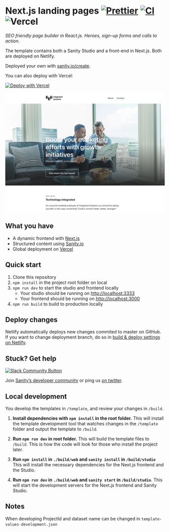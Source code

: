 # Next.js landing pages [![Prettier](https://github.com/sanity-io/sanity-template-nextjs-landing-pages/actions/workflows/prettier.yml/badge.svg?event=push)](https://github.com/sanity-io/sanity-template-nextjs-landing-pages/actions/workflows/prettier.yml) [![CI](https://github.com/sanity-io/sanity-template-nextjs-landing-pages/actions/workflows/ci.yml/badge.svg?event=push)](https://github.com/sanity-io/sanity-template-nextjs-landing-pages/actions/workflows/ci.yml) ![Vercel](https://vercelbadge.vercel.app/api/sanity-io/sanity-template-nextjs-landing-pages)

_SEO friendly page builder in React.js. Heroes, sign-up forms and calls to action._

The template contains both a Sanity Studio and a front-end in Next.js. Both are deployed on Netlify.


Deployed your own with [sanity.io/create](https://www.sanity.io/create/?template=sanity-io%2Fsanity-template-nextjs-landing-pages).

You can also deploy with Vercel:

[![Deploy with Vercel](https://vercel.com/button)](https://vercel.com/new/clone?repository-url=https%3A%2F%2Fgithub.com%2Fsanity-io%2Fsanity-template-nextjs-landing-pages&project-name=sanity-next-landing-pages&repository-name=sanity-next-landing-pages&demo-title=Next.js%20landing%20pages&demo-description=SEO%20friendly%20page%20builder%20in%20React.js.%20Heroes%2C%20sign-up%20forms%20and%20calls%20to%20action.&demo-url=https%3A%2F%2Ftemplate-nextjs-landing-page.sanity.build%2F&demo-image=https%3A%2F%2Fraw.githubusercontent.com%2Fsanity-io%2Fsanity-template-nextjs-landing-pages%2F3ec5538849337ce2a7e231b180418ed2ff3dd20d%2Fassets%2Ffrontend.jpg&integration-ids=oac_hb2LITYajhRQ0i4QznmKH7gx)


![The Sanity.io and Next.js powered landing page website](/.sanity-template/assets/frontend.jpg?raw=true)

## What you have

- A dynamic frontend with [Next.js](https://nextjs.org)
- Structured content using [Sanity.io](https://www.sanity.io)
- Global deployment on [Vercel](https://vercel.com)

## Quick start

1. Clone this repository
2. `npm install` in the project root folder on local
3. `npm run dev` to start the studio and frontend locally
   - Your studio should be running on [http://localhost:3333](http://localhost:3333)
   - Your frontend should be running on [http://localhost:3000](http://localhost:3000)
4. `npm run build` to build to production locally

## Deploy changes

Netlify automatically deploys new changes commited to master on GitHub. If you want to change deployment branch, do so in [build & deploy settings on Netlify](https://www.netlify.com/docs/continuous-deployment/#branches-deploys).

## Stuck? Get help

[![Slack Community Button](https://slack.sanity.io/badge.svg)](https://slack.sanity.io/)

Join [Sanity’s developer community](https://slack.sanity.io) or ping us [on twitter](https://twitter.com/sanity_io).




## Local development

You develop the templates in `/template`, and review your changes in `/build`.

1. **Install dependencies with `npm install` in the root folder.** This will install the template development tool that watches changes in the `/template` folder and output the template to `/build`.

2. **Run `npm run dev` in root folder.** This will build the template files to `/build`. This is how the code will look for those who install the project later.

3. **Run `npm install` in `./build/web` and `sanity install` in `/build/studio`** This will install the necessary dependencies for the Next.js frontend and the Studio.

4. **Run `npm run dev` in `./build/web` and `sanity start` in `/build/studio`**. This will start the development servers for the Next.js frontend and Sanity Studio.

## Notes

When developing ProjectId and dataset name can be changed in `template-values-development.json`
